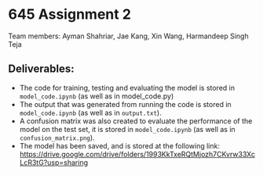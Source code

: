# 645 Assignment 2

Team members: Ayman Shahriar, Jae Kang, Xin Wang, Harmandeep Singh Teja

## Deliverables:
- The code for training, testing and evaluating the model is stored in `model_code.ipynb` (as well as in model_code.py)
- The output that was generated from running the code is stored in `model_code.ipynb` (as well as in `output.txt`).
- A confusion matrix was also created to evaluate the performance of the model on the test set, it is stored in `model_code.ipynb` (as well as in `confusion_matrix.png`).
- The model has been saved, and is stored at the following link: https://drive.google.com/drive/folders/1993KkTxeRQtMjozh7CKvrw33XcLcR3tG?usp=sharing

